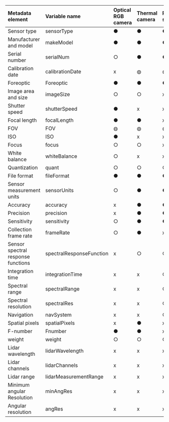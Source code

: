 |**Metadata element**|**Variable name**|**Optical RGB camera**|**Thermal camera**|**Point spectrometer**|**Imaging spectrometer**|**LiDAR**|
|:------|:------|:------|:------|:------|:------|:------|
|Sensor type|sensorType|&#9679;|&#9679;|&#9679;|&#9679;|&#9679;|
|Manufacturer and model|makeModel|&#9679;|&#9679;|&#9679;|&#9679;|&#9679;|
|Serial number|serialNum|&#9675;|&#9679;|&#9679;|&#9679;|&#9679;|
|Calibration date|calibrationDate|x|&#9677;|&#9677;|&#9677;|&#9677;|
|Foreoptic|Foreoptic|&#9679;|&#9679;|&#9679;|&#9679;|x|
|Image area and size|imageSize|&#9675;|&#9675;|x|x|x|
|Shutter speed|shutterSpeed|&#9679;|x|x|x|x|
|Focal length|focalLength|&#9679;|&#9679;|x|x|x|
|FOV|FOV|&#9677;|&#9677;|&#9677;|&#9677;|&#9679;|
|ISO|ISO|&#9679;|x|x|x|x|
|Focus|focus|&#9675;|&#9675;|x|&#9675;|x|
|White balance|whiteBalance|&#9675;|x|x|x|x|
|Quantization|quant|&#9675;|&#9675;|&#9675;|&#9675;|x|
|File format|fileFormat|&#9679;|&#9679;|&#9679;|&#9679;|&#9679;|
|Sensor measurement units|sensorUnits|&#9675;|&#9679;|&#9679;|&#9679;|&#9675;|
|Accuracy|accuracy|x|&#9679;|&#9679;|&#9679;|&#9679;|
|Precision|precision|x|&#9679;|&#9679;|&#9679;|&#9679;|
|Sensitivity|sensitivity|&#9675;|&#9679;|&#9679;|&#9679;|&#9675;|
|Collection frame rate|frameRate|&#9675;|&#9679;|x|&#9679;|&#9679;|
|Sensor spectral response functions|spectralResponseFunction|x|&#9675;|&#9675;|&#9675;|x|
|Integration time|integrationTime|x|x|&#9675;|&#9675;|x|
|Spectral range|spectralRange|x|x|&#9675;|&#9675;|x|
|Spectral resolution|spectralRes|x|x|&#9675;|&#9675;|x|
|Navigation|navSystem|x|x|&#9675;|&#9679;|&#9679;|
|Spatial pixels|spatialPixels|x|&#9679;|x|&#9679;|x|
|F-number|Fnumber|&#9679;|&#9679;|x|&#9675;|x|
|weight|weight|&#9675;|&#9675;|&#9675;|&#9675;|&#9677;|
|Lidar wavelength|lidarWavelength|x|x|x|x|&#9679;|
|Lidar channels|lidarChannels|x|x|x|x|&#9679;|
|Lidar range|lidarMeasurementRange|x|x|x|x|&#9677;|
|Minimum angular Resolution|minAngRes|x|x|x|x|&#9677;|
|Angular resolution|angRes|x|x|x|x|&#9677;|
